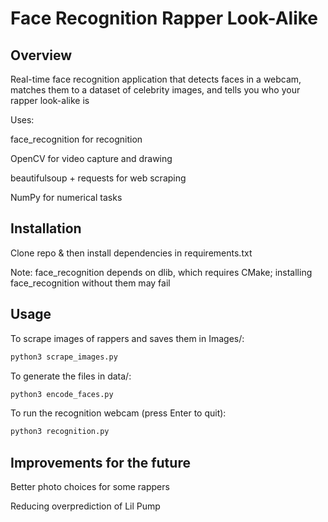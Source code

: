 # Face Recognition Rapper Look-Alike
## Overview
Real-time face recognition application that detects faces in a webcam, matches them to a dataset of celebrity images, and tells you who your rapper look-alike is

Uses:
  
  face_recognition for recognition
  
  OpenCV for video capture and drawing
  
  beautifulsoup + requests for web scraping
  
  NumPy for numerical tasks

## Installation
Clone repo & then install dependencies in requirements.txt

Note: face_recognition depends on dlib, which requires CMake; installing face_recognition without them may fail

## Usage
To scrape images of rappers and saves them in Images/:
```bash
python3 scrape_images.py
```

To generate the files in data/:
```bash
python3 encode_faces.py
```

To run the recognition webcam (press Enter to quit):
```bash
python3 recognition.py
```

## Improvements for the future
Better photo choices for some rappers

Reducing overprediction of Lil Pump 
